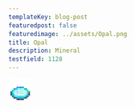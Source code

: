 ```yaml
---
templateKey: blog-post
featuredpost: false
featuredimage: ../assets/Opal.png
title: Opal
description: Mineral
testfield: 1128
---
```

![Opal](../assets/Opal.png)